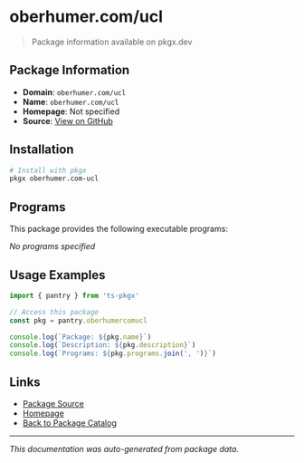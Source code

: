 # oberhumer.com/ucl

> Package information available on pkgx.dev

## Package Information

- **Domain**: `oberhumer.com/ucl`
- **Name**: `oberhumer.com/ucl`
- **Homepage**: Not specified
- **Source**: [View on GitHub](https://github.com/pkgxdev/pantry/tree/main/projects/oberhumer.com/ucl/package.yml)

## Installation

```bash
# Install with pkgx
pkgx oberhumer.com-ucl
```

## Programs

This package provides the following executable programs:

*No programs specified*

## Usage Examples

```typescript
import { pantry } from 'ts-pkgx'

// Access this package
const pkg = pantry.oberhumercomucl

console.log(`Package: ${pkg.name}`)
console.log(`Description: ${pkg.description}`)
console.log(`Programs: ${pkg.programs.join(', ')}`)
```

## Links

- [Package Source](https://github.com/pkgxdev/pantry/tree/main/projects/oberhumer.com/ucl/package.yml)
- [Homepage](#)
- [Back to Package Catalog](../package-catalog.md)

---

*This documentation was auto-generated from package data.*
